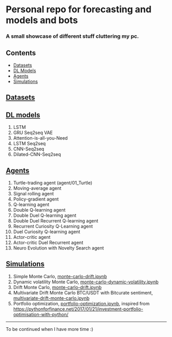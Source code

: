 # Personal repo for forecasting and models and bots
### A small showcase of different stuff cluttering my pc.


## Contents
  * [Datasets](#datasets)
  * [DL Models](#deep-learning)
  * [Agents](#agents)
  * [Simulations](#simulations)

## [Datasets](datasets)

## [DL models](deep-learning)
 1. LSTM
 2. GRU Seq2seq VAE
 3. Attention-is-all-you-Need
 4. LSTM Seq2seq
 5. CNN-Seq2seq
 6. Dilated-CNN-Seq2seq


## [Agents](agent)
 1. Turtle-trading agent (agent/01_Turtle)
 2. Moving-average agent
 3. Signal rolling agent
 4. Policy-gradient agent
 5. Q-learning agent
 6. Double Q-learning agent
 7. Double Duel Q-learning agent
 8. Double Duel Recurrent Q-learning agent
 9. Recurrent Curiosity Q-Learning agent
 10. Duel Curiosity Q-learning agent
 11. Actor-critic agent
 12. Actor-critic Duel Recurrent agent
 13. Neuro Evolution with Novelty Search agent


## [Simulations](simulation)

1. Simple Monte Carlo, [monte-carlo-drift.ipynb](simulation/monte-carlo-drift.ipynb)
2. Dynamic volatility Monte Carlo, [monte-carlo-dynamic-volatility.ipynb](simulation/monte-carlo-dynamic-volatility.ipynb)
3. Drift Monte Carlo, [monte-carlo-drift.ipynb](simulation/monte-carlo-drift.ipynb)
4. Multivariate Drift Monte Carlo BTC/USDT with Bitcurate sentiment, [multivariate-drift-monte-carlo.ipynb](simulation/multivariate-drift-monte-carlo.ipynb)
5. Portfolio optimization, [portfolio-optimization.ipynb](simulation/portfolio-optimization.ipynb), inspired from https://pythonforfinance.net/2017/01/21/investment-portfolio-optimisation-with-python/


---

To be continued when I have more time :)
